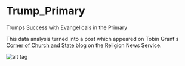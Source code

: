 # Trump_Primary
Trumps Success with Evangelicals in the Primary

This data analysis turned into a post which appeared on Tobin Grant's [Corner of Church and State blog](http://religionnews.com/2016/04/21/evangelicals-trump-votes-counties-data/) on the Religion News Service. 

![alt tag](http://i.imgur.com/w4iUR1V.png)


